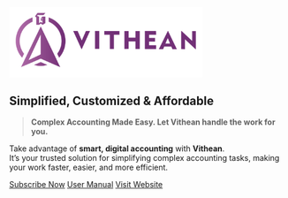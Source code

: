 <img align="center" width="350" style="margin:auto; width: 350px;" title="logo" src="assets/images/logo.png">

## **Simplified, Customized & Affordable**

> **Complex Accounting Made Easy. Let Vithean handle the work for you.**


Take advantage of **smart, digital accounting** with **Vithean**. <br/>It’s your trusted solution for simplifying complex accounting tasks, making your work faster, easier, and more efficient.


[Subscribe Now](https://app.vithean.com/signup/packages)
[User Manual](#vithean)
[Visit Website](https://vithean.com)
